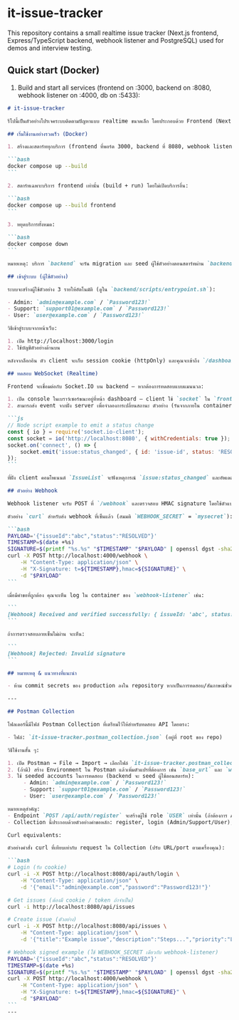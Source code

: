 # it-issue-tracker

This repository contains a small realtime issue tracker (Next.js frontend, Express/TypeScript backend, webhook listener and PostgreSQL) used for demos and interview testing.

## Quick start (Docker)

1. Build and start all services (frontend on :3000, backend on :8080, webhook listener on :4000, db on :5433):

````markdown
# it-issue-tracker

รีโปนี้เป็นตัวอย่างโปรเจคระบบติดตามปัญหาแบบ realtime ขนาดเล็ก โดยประกอบด้วย Frontend (Next.js), Backend (Express + TypeScript), webhook listener และ PostgreSQL — ใช้สำหรับเดโมหรือทดสอบในการสัมภาษณ์

## เริ่มใช้งานอย่างรวดเร็ว (Docker)

1. สร้างและสตาร์ททุกบริการ (frontend ที่พอร์ต 3000, backend ที่ 8080, webhook listener ที่ 4000, db ที่ 5433):

```bash
docker compose up --build
```

2. สตาร์ทเฉพาะบริการ frontend เท่านั้น (build + run) โดยไม่เปิดบริการอื่น:

```bash
docker compose up --build frontend
```

3. หยุดบริการทั้งหมด:

```bash
docker compose down
```

หมายเหตุ: บริการ `backend` จะรัน migration และ seed ผู้ใช้ตัวอย่างตอนสตาร์ทผ่าน `backend/scripts/entrypoint.sh`

## เข้าสู่ระบบ (ผู้ใช้ตัวอย่าง)

ระบบจะสร้างผู้ใช้ตัวอย่าง 3 รายให้อัตโนมัติ (ดูใน `backend/scripts/entrypoint.sh`):

- Admin: `admin@example.com` / `Password123!`
- Support: `support01@example.com` / `Password123!`
- User: `user@example.com` / `Password123!`

วิธีเข้าสู่ระบบจากหน้าเว็บ:

1. เปิด http://localhost:3000/login
2. ใช้บัญชีตัวอย่างด้านบน

หลังจากล็อกอิน ตัว client จะเก็บ session cookie (httpOnly) และคุณจะเข้าถึง `/dashboard` ได้

## ทดสอบ WebSocket (Realtime)

Frontend จะเชื่อมต่อกับ Socket.IO บน backend — หากต้องการทดสอบแบบแมนนวล:

1. เปิด console ในเบราว์เซอร์ขณะอยู่ที่หน้า dashboard — client ใช้ `socket` ใน `frontend/src/lib/socket.ts` และ URL ถูกกำหนดจาก `NEXT_PUBLIC_API_BASE_URL`
2. สามารถส่ง event จากฝั่ง server เพื่อจำลองการเปลี่ยนสถานะ ตัวอย่าง (รันจากภายใน container ของ backend หรือจากสคริปต์ที่เชื่อมต่อกับ socket ของ server):

```js
// Node script example to emit a status change
const { io } = require('socket.io-client');
const socket = io('http://localhost:8080', { withCredentials: true });
socket.on('connect', () => {
	socket.emit('issue:status_changed', { id: 'issue-id', status: 'RESOLVED' });
});
```

ที่ฝั่ง client คอมโพเนนต์ `IssueList` จะฟังเหตุการณ์ `issue:status_changed` และอัพเดต cache ของรายการอัตโนมัติ

## ตัวอย่าง Webhook

Webhook listener จะรับ POST ที่ `/webhook` และตรวจสอบ HMAC signature โดยใช้ตัวแปร `WEBHOOK_SECRET`

ตัวอย่าง `curl` สำหรับส่ง webhook ที่เซ็นแล้ว (สมมติ `WEBHOOK_SECRET` = `mysecret`):

```bash
PAYLOAD='{"issueId":"abc","status":"RESOLVED"}'
TIMESTAMP=$(date +%s)
SIGNATURE=$(printf "%s.%s" "$TIMESTAMP" "$PAYLOAD" | openssl dgst -sha256 -hmac "mysecret" -binary | xxd -p -c 256)
curl -X POST http://localhost:4000/webhook \
	-H "Content-Type: application/json" \
	-H "X-Signature: t=${TIMESTAMP},hmac=${SIGNATURE}" \
	-d "$PAYLOAD"
```

เมื่อมีคำขอที่ถูกต้อง คุณจะเห็น log ใน container ของ `webhook-listener` เช่น:

```
[Webhook] Received and verified successfully: { issueId: 'abc', status: 'RESOLVED' }
```

ถ้าการตรวจสอบลายเซ็นไม่ผ่าน จะเห็น:

```
[Webhook] Rejected: Invalid signature
```

## หมายเหตุ & แนวทางที่แนะนำ

- ห้าม commit secrets ของ production ลงใน repository หากเป็นการทดสอบ/สัมภาษณ์ชั่วคราวอาจเพิ่ม `.env` ชั่วคราวได้ แต่ควรระมัดระวังความเสี่ยงด้านความปลอดภัย

---

## Postman Collection

โฟลเดอร์นี้มีไฟล์ Postman Collection ที่เตรียมไว้ให้สำหรับทดสอบ API โดยตรง:

- ไฟล์: `it-issue-tracker.postman_collection.json` (อยู่ที่ root ของ repo)

วิธีใช้งานสั้น ๆ:

1. เปิด Postman → File → Import → เลือกไฟล์ `it-issue-tracker.postman_collection.json`
2. (ถ้ามี) สร้าง Environment ใน Postman แล้วเพิ่มตัวแปรที่ต้องการ เช่น `base_url` และ `webhook_url` ตามค่าในเครื่องคุณ
3. ใช้ seeded accounts ในการทดสอบ (backend จะ seed ผู้ใช้ตอนสตาร์ท):
	 - Admin: `admin@example.com` / `Password123!`
	 - Support: `support01@example.com` / `Password123!`
	 - User: `user@example.com` / `Password123!`

หมายเหตุสำคัญ:
- Endpoint `POST /api/auth/register` จะสร้างผู้ใช้ role `USER` เท่านั้น (ถ้าต้องการ Admin/Support ให้ใช้ผู้ใช้ที่ถูก seed หรือปรับ seed script)
- Collection นี้ประกอบด้วยตัวอย่างคำขอหลัก: register, login (Admin/Support/User), logout, get /api/me, สร้าง issue, ดึง issue ตาม role, เปลี่ยนสถานะ, assign, และ webhook test

Curl equivalents:

ตัวอย่างคำสั่ง curl ที่เทียบเท่ากับ request ใน Collection (ปรับ URL/port ตามเครื่องคุณ):

```bash
# Login (รับ cookie)
curl -i -X POST http://localhost:8080/api/auth/login \
	-H "Content-Type: application/json" \
	-d '{"email":"admin@example.com","password":"Password123!"}'

# Get issues (ต้องมี cookie / token ถ้าจำเป็น)
curl -i http://localhost:8080/api/issues

# Create issue (ตัวอย่าง)
curl -i -X POST http://localhost:8080/api/issues \
	-H "Content-Type: application/json" \
	-d '{"title":"Example issue","description":"Steps...","priority":"LOW"}'

# Webhook signed example (ใช้ WEBHOOK_SECRET เดียวกับ webhook-listener)
PAYLOAD='{"issueId":"abc","status":"RESOLVED"}'
TIMESTAMP=$(date +%s)
SIGNATURE=$(printf "%s.%s" "$TIMESTAMP" "$PAYLOAD" | openssl dgst -sha256 -hmac "mysecret" -binary | xxd -p -c 256)
curl -X POST http://localhost:4000/webhook \
	-H "Content-Type: application/json" \
	-H "X-Signature: t=${TIMESTAMP},hmac=${SIGNATURE}" \
	-d "$PAYLOAD"
```
---
````